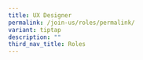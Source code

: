 ```yaml
---
title: UX Designer
permalink: /join-us/roles/permalink/
variant: tiptap
description: ""
third_nav_title: Roles
---
```

